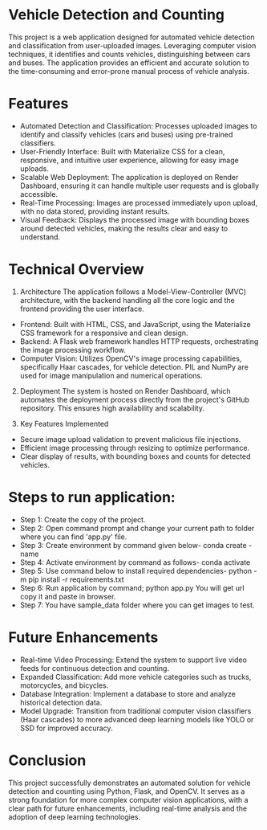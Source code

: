 # Vehicle Detection and Counting
This project is a web application designed for automated vehicle detection and classification from user-uploaded images. Leveraging computer vision techniques, it identifies and counts vehicles, distinguishing between cars and buses. The application provides an efficient and accurate solution to the time-consuming and error-prone manual process of vehicle analysis.

# Features
- Automated Detection and Classification: Processes uploaded images to identify and classify vehicles (cars and buses) using pre-trained classifiers.
- User-Friendly Interface: Built with Materialize CSS for a clean, responsive, and intuitive user experience, allowing for easy image uploads.
- Scalable Web Deployment: The application is deployed on Render Dashboard, ensuring it can handle multiple user requests and is globally accessible.
- Real-Time Processing: Images are processed immediately upon upload, with no data stored, providing instant results.
- Visual Feedback: Displays the processed image with bounding boxes around detected vehicles, making the results clear and easy to understand.

# Technical Overview
1) Architecture
The application follows a Model-View-Controller (MVC) architecture, with the backend handling all the core logic and the frontend providing the user interface.
- Frontend: Built with HTML, CSS, and JavaScript, using the Materialize CSS framework for a responsive and clean design.
- Backend: A Flask web framework handles HTTP requests, orchestrating the image processing workflow.
- Computer Vision: Utilizes OpenCV's image processing capabilities, specifically Haar cascades, for vehicle detection. PIL and NumPy are used for image manipulation and numerical operations.

2) Deployment
The system is hosted on Render Dashboard, which automates the deployment process directly from the project's GitHub repository. This ensures high availability and scalability.

3) Key Features Implemented
- Secure image upload validation to prevent malicious file injections.
- Efficient image processing through resizing to optimize performance.
- Clear display of results, with bounding boxes and counts for detected vehicles.

# Steps to run application:
- Step 1:	Create the copy of the project.
- Step 2: Open command prompt and change your current path to folder where you can find 'app.py' file.
- Step 3: Create environment by command given below-
    conda create -name <environment name>
- Step 4: Activate environment by command as follows-
    conda activate <environment name>
- Step 5: Use command below to install required dependencies-
    python -m pip install -r requirements.txt
- Step 6: Run application by command;
    python app.py
  You will get url copy it and paste in browser.
- Step 7: You have sample_data folder where you can get images to test.

# Future Enhancements
- Real-time Video Processing: Extend the system to support live video feeds for continuous detection and counting.
- Expanded Classification: Add more vehicle categories such as trucks, motorcycles, and bicycles.
- Database Integration: Implement a database to store and analyze historical detection data.
- Model Upgrade: Transition from traditional computer vision classifiers (Haar cascades) to more advanced deep learning models like YOLO or SSD for improved accuracy.

# Conclusion
This project successfully demonstrates an automated solution for vehicle detection and counting using Python, Flask, and OpenCV. It serves as a strong foundation for more complex computer vision applications, with a clear path for future enhancements, including real-time analysis and the adoption of deep learning technologies.
